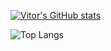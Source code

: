 
[![Vitor's GitHub stats](https://github-readme-stats.vercel.app/api?username=VitorLopesW)](https://github.com/VitorLopesW/theme=synthwavegithub-readme-stats)

![Top Langs](https://github-readme-stats.vercel.app/api/top-langs/?username=VitorLopesW&hide_progress=true)
